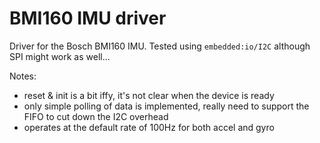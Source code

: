 BMI160 IMU driver
=================

Driver for the Bosch BMI160 IMU.
Tested using `embedded:io/I2C` although SPI might work as well...

Notes:
- reset & init is a bit iffy, it's not clear when the device is ready
- only simple polling of data is implemented, really need to support the FIFO to
cut down the I2C overhead
- operates at the default rate of 100Hz for both accel and gyro
